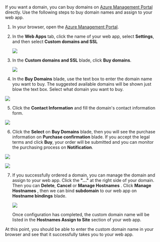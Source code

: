 <!-- keep by customization: begin -->
<!-- not suitable for Mooncake -->

<!-- keep by customization: end -->
If you want a domain, you can buy domains on [Azure Management Portal](https://manage.windowsazure.cn) directly. Use the following steps to buy domain names and assign to your web app.

1. In your browser, open the [Azure Management Portal](https://manage.windowsazure.cn).

2. In the **Web Apps** tab, click the name of your web app, select **Settings**, and then select **Custom domains and SSL**

	![](./media/custom-dns-web-site/dncmntask-cname-6.png)

3. In the **Custom domains and SSL** blade, click **Buy domains**.

	![](./media/custom-dns-web-site/dncmntask-cname-buydomains-1.png)

4. In the **Buy Domains** blade, use the text box to enter the domain name you want to buy. The suggested available domains will be shown just blow the text box. Select what domain you want to buy.

  ![](./media/custom-dns-web-site/dncmntask-cname-buydomains-2.png)

5. Click the **Contact Information** and fill the domain's contact information form.

  ![](./media/custom-dns-web-site/dncmntask-cname-buydomains-3.png)

6. Click the **Select** on **Buy Domains** blade, then you will see the purchase information on **Purchase confirmation** blade. If you accept the legal terms and click **Buy**, your order will be submitted and you can monitor the purchasing process on **Notification**.

  ![](./media/custom-dns-web-site/dncmntask-cname-buydomains-4.png)

  ![](./media/custom-dns-web-site/dncmntask-cname-buydomains-5.png)

7. If you successfully ordered a domain, you can manage the domain and assign to your web app. Click the **"..."** at the right side of your domain. Then you can <!-- deleted by customization **Cancel purchase** --><!-- keep by customization: begin --> **Delete**, **Cancel** <!-- keep by customization: end --> or **Manage <!-- deleted by customization domain** --><!-- keep by customization: begin --> Hostnames** <!-- keep by customization: end -->. Click **Manage <!-- deleted by customization domain** --><!-- keep by customization: begin --> Hostnames** <!-- keep by customization: end -->, then we can bind **subdomain** to our web app on <!-- deleted by customization **Manage domain** --><!-- keep by customization: begin --> **Hostname bindings** <!-- keep by customization: end --> blade.

	![](./media/custom-dns-web-site/dncmntask-cname-buydomains-6.png)

	Once configuration has completed, the custom domain name will be listed in the <!-- deleted by customization **Hostname bindings** --><!-- keep by customization: begin --> **Hostnames Assign to Site** <!-- keep by customization: end --> section of your web app.

At this point, you should be able to enter the custom domain name in your browser and see that it successfully takes you to your web app.
